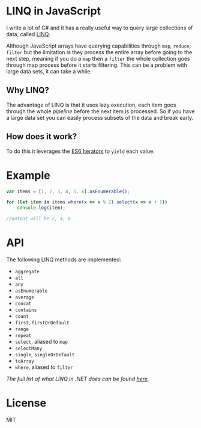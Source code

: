 # LINQ in JavaScript

I write a lot of C# and it has a really useful way to query large collections of data, called [LINQ](http://msdn.microsoft.com/en-us/library/vstudio/bb397926.aspx).

Although JavaScript arrays have querying capabilities through `map`, `reduce`, `filter` but the limitation is they process the entire array before going to the next step, meaning if you do a `map` then a `filter` the whole collection goes through map process before it starts filtering. This can be a problem with large data sets, it can take a while.

## Why LINQ?

The advantage of LINQ is that it uses lazy execution, each item goes through the whole _pipeline_ before the next item is processed. So if you have a large data set you can easily process subsets of the data and break early.

## How does it work?

To do this it leverages the [ES6 Iterators](http://wiki.ecmascript.org/doku.php?id=harmony:iterators) to `yield` each value.

# Example

```javascript
var items = [1, 2, 3, 4, 5, 6].asEnumerable();

for (let item in items.where(x => x % 2).select(x => x + 1))
    console.log(item);

//output will be 2, 4, 6
```
# API

The following LINQ methods are implemented:

* `aggregate`
* `all`
* `any`
* `asEnumerable`
* `average`
* `concat`
* `contains`
* `count`
* `first`, `firstOrDefault`
* `range`
* `repeat`
* `select`, aliased to `map`
* `selectMany`
* `single`, `singleOrDefault`
* `toArray`
* `where`, aliased to `filter`

_The full list of what LINQ in .NET does can be found [here](http://msdn.microsoft.com/en-us/library/system.linq.enumerable_methods(v=vs.110).aspx)._

# License

MIT

